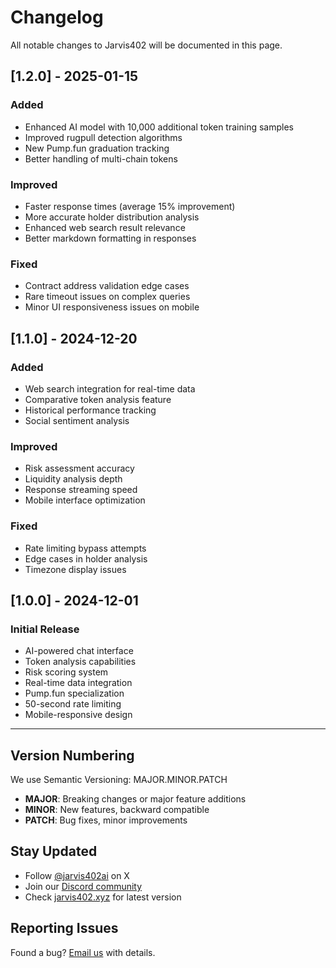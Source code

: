 # Changelog

All notable changes to Jarvis402 will be documented in this page.

## [1.2.0] - 2025-01-15

### Added
- Enhanced AI model with 10,000 additional token training samples
- Improved rugpull detection algorithms
- New Pump.fun graduation tracking
- Better handling of multi-chain tokens

### Improved
- Faster response times (average 15% improvement)
- More accurate holder distribution analysis
- Enhanced web search result relevance
- Better markdown formatting in responses

### Fixed
- Contract address validation edge cases
- Rare timeout issues on complex queries
- Minor UI responsiveness issues on mobile

## [1.1.0] - 2024-12-20

### Added
- Web search integration for real-time data
- Comparative token analysis feature
- Historical performance tracking
- Social sentiment analysis

### Improved
- Risk assessment accuracy
- Liquidity analysis depth
- Response streaming speed
- Mobile interface optimization

### Fixed
- Rate limiting bypass attempts
- Edge cases in holder analysis
- Timezone display issues

## [1.0.0] - 2024-12-01

### Initial Release
- AI-powered chat interface
- Token analysis capabilities
- Risk scoring system
- Real-time data integration
- Pump.fun specialization
- 50-second rate limiting
- Mobile-responsive design

---

## Version Numbering

We use Semantic Versioning: MAJOR.MINOR.PATCH

- **MAJOR**: Breaking changes or major feature additions
- **MINOR**: New features, backward compatible
- **PATCH**: Bug fixes, minor improvements

## Stay Updated

- Follow [@jarvis402ai](https://twitter.com/jarvis402xyz) on X
- Join our [Discord community](https://discord.gg/jarvis402)
- Check [jarvis402.xyz](https://jarvis402.xyz) for latest version

## Reporting Issues

Found a bug? [Email us](mailto:support@jarvis402.xyz) with details.
